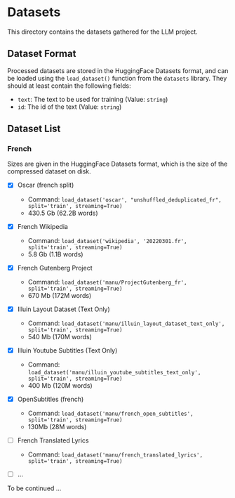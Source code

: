 # Datasets

This directory contains the datasets gathered for the LLM project.

## Dataset Format

Processed datasets are stored in the HuggingFace Datasets format, and can be loaded using the `load_dataset()` function from the `datasets` library.
They should at least contain the following fields:
- `text`: The text to be used for training (Value: `string`)
- `id`: The id of the text (Value: `string`)

## Dataset List

### French
Sizes are given in the HuggingFace Datasets format, which is the size of the compressed dataset on disk.

- [x] Oscar (french split)
    - Command: `load_dataset('oscar', "unshuffled_deduplicated_fr", split='train', streaming=True)`
    - 430.5 Gb (62.2B words)
- [x] French Wikipedia
    - Command: `load_dataset('wikipedia', '20220301.fr', split='train', streaming=True)`
    - 5.8 Gb (1.1B words)
- [x] French Gutenberg Project
    - Command: `load_dataset('manu/ProjectGutenberg_fr', split='train', streaming=True)`
    - 670 Mb (172M words)
- [x] Illuin Layout Dataset (Text Only)
    - Command: `load_dataset('manu/illuin_layout_dataset_text_only', split='train', streaming=True)`
    - 540 Mb (170M words)
- [x] Illuin Youtube Subtitles (Text Only)
    - Command: `load_dataset('manu/illuin_youtube_subtitles_text_only', split='train', streaming=True)`
    - 400 Mb (120M words)
- [x] OpenSubtitles (french)
    - Command: `load_dataset('manu/french_open_subtitles', split='train', streaming=True)`
    - 130Mb (28M words)
- [ ] French Translated Lyrics
    - Command: `load_dataset('manu/french_translated_lyrics', split='train', streaming=True)`
- [ ] ...


To be continued ...

